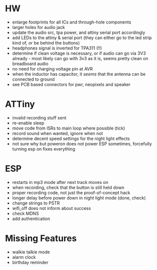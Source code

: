 # HW

- enlarge footprints for all ICs and through-hole components
- larger holes for audio jack
- update the audio src, tpa power, and attiny serial port accordingly
- add LEDs to the attiny & serial port (they can either go to the led strip kind of, or be behind the buttons)
- headphones signal is inverted for TPA311 (!!)
- determine if clean voltage is necessary, or if audio can go via 3V3 already - most likely can go with 3v3 as it is, seems pretty clean on breadboard audio
- no need for charging voltage pin at AVR
- when the inductor has capacitor, it *seems* that the antenna can be connected to ground 
- see PCB based connectors for pwr, neopixels and speaker

# ATTiny

- invalid recording stuff sent
- re-enable sleep
- move code from ISRs to main loop where possible (tick)
- record sound when wanted, ignore when not
- determine decent speed settings for the night light effects
- not sure why but poweron does not power ESP sometimes, forcefully turning esp on fixes everything

# ESP

- restarts in mp3 mode after next track moves on
- when recording, check that the button is still held down
- proper recording code, not just the proof-of-concept hack
- longer delay before power down in night light mode (done, check)
- change strings to PSTR
- wifi_off does not inform about success
- check MDNS
- add authentication

 # Missing Features

 - walkie talkie mode
 - alarm clock
 - birthday reminder
